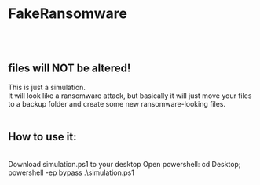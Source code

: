 # FakeRansomware
<br><br>

<h2>files will <b>NOT</b> be altered!</h2>


This is just a simulation.<br>
It will look like a ransomware attack, but basically it will just move your files to a backup folder and create some new ransomware-looking files.<br><br>

<h2>How to use it:</h2><br>
Download simulation.ps1 to your desktop
Open powershell:
cd Desktop; powershell -ep bypass .\simulation.ps1
